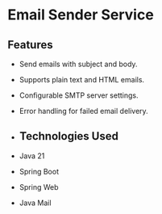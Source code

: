 # Email Sender Service

## Features
- Send emails with subject and body.
- Supports plain text and HTML emails.
- Configurable SMTP server settings.
- Error handling for failed email delivery.

- ## Technologies Used
- Java 21
- Spring Boot
- Spring Web
- Java Mail
